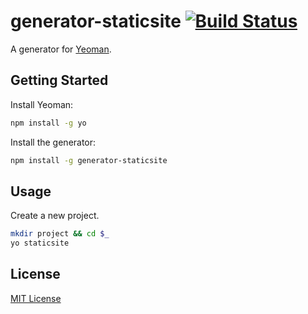 # generator-staticsite [![Build Status](https://secure.travis-ci.org/adrianolaru/generator-staticsite.png?branch=master)](https://travis-ci.org/adrianolaru/generator-staticsite)

A generator for [Yeoman](http://yeoman.io).


## Getting Started

Install Yeoman:

```bash
npm install -g yo
```

Install the generator:

```bash
npm install -g generator-staticsite
```

## Usage

Create a new project.

```bash
mkdir project && cd $_
yo staticsite
```

## License

[MIT License](http://en.wikipedia.org/wiki/MIT_License)
